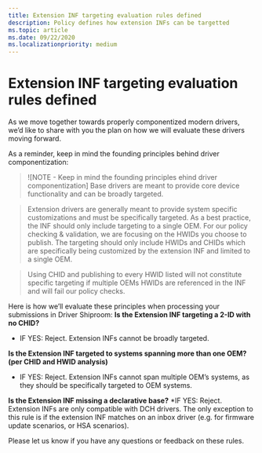 ```yaml
---
title: Extension INF targeting evaluation rules defined
description: Policy defines how extension INFs can be targetted
ms.topic: article
ms.date: 09/22/2020
ms.localizationpriority: medium
---
```


# Extension INF targeting evaluation rules defined
As we move together towards properly componentized modern drivers, we’d like to share with you the plan on how we will evaluate these drivers moving forward. 

As a reminder, keep in mind the founding principles behind driver componentization: 
> ![NOTE - Keep in mind the founding principles ehind driver componentization]
> Base drivers are meant to provide core device functionality and can be broadly targeted.

> Extension drivers are generally meant to provide system specific customizations and must be specifically targeted.  As a best practice, the INF should only include targeting to a single OEM.   For our policy checking & validation, we are focusing on the HWIDs you choose to publish.  The targeting should only include HWIDs and CHIDs which are specifically being customized by the extension INF and limited to a single OEM. 

> Using CHID and publishing to every HWID listed will not constitute specific targeting if multiple OEMs HWIDs are referenced in the INF and will fail our policy checks. 

Here is how we’ll evaluate these principles when processing your submissions in Driver Shiproom:
**Is the Extension INF targeting a 2-ID with no CHID?**
* IF YES: Reject. Extension INFs cannot be broadly targeted.

**Is the Extension INF targeted to systems spanning more than one OEM? (per CHID and HWID analysis)**
* IF YES: Reject. Extension INFs cannot span multiple OEM’s systems, as they should be specifically targeted to OEM systems.

**Is the Extension INF missing a declarative base?**
*IF YES: Reject. Extension INFs are only compatible with DCH drivers. The only exception to this rule is if the extension INF matches on an inbox driver (e.g. for firmware update scenarios, or HSA scenarios). 

Please let us know if you have any questions or feedback on these rules.
